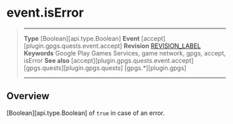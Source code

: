 # event.isError

> --------------------- ------------------------------------------------------------------------------------------
> __Type__              [Boolean][api.type.Boolean]
> __Event__             [accept][plugin.gpgs.quests.event.accept]
> __Revision__          [REVISION_LABEL](REVISION_URL)
> __Keywords__          Google Play Games Services, game network, gpgs, accept, isError
> __See also__          [accept][plugin.gpgs.quests.event.accept]
>						[gpgs.quests][plugin.gpgs.quests]
>                       [gpgs.*][plugin.gpgs]
> --------------------- ------------------------------------------------------------------------------------------

## Overview

[Boolean][api.type.Boolean] of `true` in case of an error.
